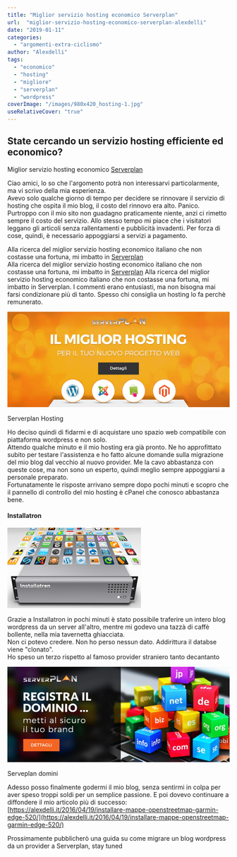 ```yaml
---
title: "Miglior servizio hosting economico Serverplan"
url:  "miglior-servizio-hosting-economico-serverplan-alexdelli"
date: "2019-01-11"
categories: 
  - "argomenti-extra-ciclismo"
author: "Alexdelli"
tags: 
  - "economico"
  - "hosting"
  - "migliore"
  - "serverplan"
  - "wordpress"
coverImage: "/images/980x420_hosting-1.jpg"
useRelativeCover: "true"
---
```


## State cercando un servizio hosting efficiente ed economico?

Miglior servizio hosting economico [](https://www.serverplan.com/affiliati/idevaffiliate.php?id=1457) [Serverplan](https://www.serverplan.com/affiliati/idevaffiliate.php?id=1457)

Ciao amici, lo so che l'argomento potrà non interessarvi particolarmente, ma vi scrivo della mia esperienza.  
Avevo solo qualche giorno di tempo per decidere se rinnovare il servizio di hosting che ospita il mio blog, il costo del rinnovo era alto. Panico.  
Purtroppo con il mio sito non guadagno praticamente niente, anzi ci rimetto sempre il costo del servizio. Allo stesso tempo mi piace che i visitatori leggano gli articoli senza rallentamenti e pubblicità invadenti. Per forza di cose, quindi, è necessario appoggiarsi a servizi a pagamento.  
  
Alla ricerca del miglior servizio hosting economico italiano che non costasse una fortuna, mi imbatto in [Serverplan](https://www.serverplan.com/affiliati/idevaffiliate.php?id=1457)  
Alla ricerca del miglior servizio hosting economico italiano che non costasse una fortuna, mi imbatto in [Serverplan](https://www.serverplan.com/affiliati/idevaffiliate.php?id=1457) Alla ricerca del miglior servizio hosting economico italiano che non costasse una fortuna, mi imbatto in Serverplan. I commenti erano entusiasti, ma non bisogna mai farsi condizionare più di tanto. Spesso chi consiglia un hosting lo fa perchè remunerato.

[![Miglior servizio hosting economico Serverplan](images/980x420_hosting-1-950x407.jpg)](https://www.serverplan.com/affiliati/idevaffiliate.php?id=1457_2_1_65)

Serverplan Hosting

  
Ho deciso quindi di fidarmi e di acquistare uno spazio web compatibile con piattaforma wordpress e non solo.  
Attendo qualche minuto e il mio hosting era già pronto. Ne ho approfittato subito per testare l'assistenza e ho fatto alcune domande sulla migrazione del mio blog dal vecchio al nuovo provider. Me la cavo abbastanza con queste cose, ma non sono un esperto, quindi meglio sempre appoggiarsi a personale preparato.  
Fortunatamente le risposte arrivano sempre dopo pochi minuti e scopro che il pannello di controllo del mio hosting è cPanel che conosco abbastanza bene.

#### Installatron

![installatron](images/index_p3.png)

Grazie a Installatron in pochi minuti è stato possibile traferire un intero blog wordpress da un server all'altro, mentre mi godevo una tazzà di caffè bollente, nella mia tavernetta ghiacciata.  
Non ci potevo credere. Non ho perso nessun dato. Addirittura il databse viene "clonato".  
Ho speso un terzo rispetto al famoso provider straniero tanto decantanto

[![Miglior servizio hosting economico Serverplan](images/980x420-950x407.jpg)](https://www.serverplan.com/affiliati/idevaffiliate.php?id=1457_3_1_57)

Serveplan domini

Adesso posso finalmente godermi il mio blog, senza sentirmi in colpa per aver speso troppi soldi per un semplice passione. E poi dovevo continuare a diffondere il mio articolo più di successo: [https://alexdelli.it/2016/04/19/installare-mappe-openstreetmap-garmin-edge-520/](https://alexdelli.it/2016/04/19/installare-mappe-openstreetmap-garmin-edge-520/)

Prossimamente pubblicherò una guida su come migrare un blog wordpress da un provider a Serverplan, stay tuned
